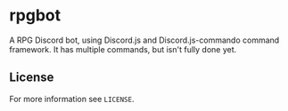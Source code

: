 # rpgbot
A RPG Discord bot, using Discord.js and Discord.js-commando command framework. It has multiple commands, but isn't fully done yet.

## License
For more information see `LICENSE`.
